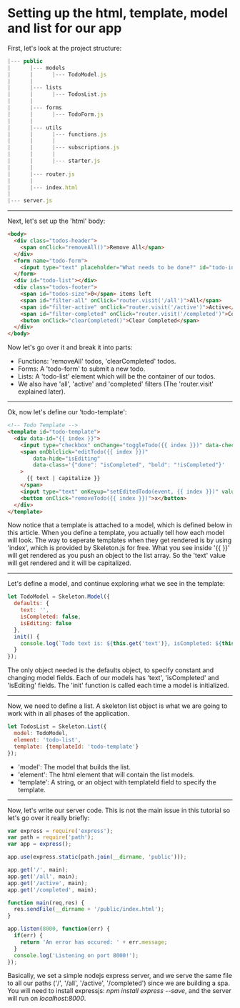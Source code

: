 # Setting up the html, template, model and list for our app

First, let's look at the project structure:
```js
|--- public
|      |--- models
|      |      |--- TodoModel.js
|      |
|      |--- lists
|      |      |--- TodosList.js
|      |
|      |--- forms
|      |      |--- TodoForm.js
|      |
|      |--- utils
|      |      |--- functions.js
|      |      |
|      |      |--- subscriptions.js
|      |      |
|      |      |--- starter.js
|      |
|      |--- router.js
|      |
|      |--- index.html
|
|--- server.js
```

---
Next, let's set up the 'html' body:
```html
<body>
  <div class="todos-header">
    <span onClick="removeAll()">Remove All</span>
  </div>
  <form name="todo-form">
    <input type="text" placeholder="What needs to be done?" id="todo-input" />
  </form>
  <div id="todo-list"></div>
  <div class="todos-footer">
    <span id="todos-size">0</span> items left
    <span id="filter-all" onClick="router.visit('/all')">All</span>
    <span id="filter-active" onClick="router.visit('/active')">Active</span>
    <span id="filter-completed" onClick="router.visit('/completed')">Completed</span>
    <buton onClick="clearCompleted()">Clear Completed</span>
  </div>
</body>
```
Now let's go over it and break it into parts:
* Functions: 'removeAll' todos, 'clearCompleted' todos. 
* Forms: A 'todo-form' to submit a new todo.
* Lists: A 'todo-list' element which will be the container of our todos. 
* We also have 'all', 'active' and 'completed' filters (The 'router.visit' explained later).

---
Ok, now let's define our 'todo-template':
```html
<!-- Todo Template -->
<template id="todo-template">
  <div data-id="{{ index }}">
    <input type="checkbox" onChange="toggleTodo({{ index }})" data-checked="isCompleted" />
    <span onDblclick="editTodo({{ index }})" 
        data-hide="isEditing" 
        data-class='{"done": "isCompleted", "bold": "!isCompleted"}'
    >
      {{ text | capitalize }}
    </span>
    <input type="text" onKeyup="setEditedTodo(event, {{ index }})" value="{{ text }}" data-show="isEditing" />
    <button onClick="removeTodo({{ index }})">x</button>
  </div>
</template>
```
Now notice that a template is attached to a model, which is defined below in this article.
When you define a template, you actually tell how each model will look. The way to seperate
templates when they get rendered is by using 'index', which is provided by Skeleton.js for free.
What you see inside '{{ }}' will get rendered as you push an object to the list array.
So the 'text' value will get rendered and it will be capitalized.

---
Let's define a model, and continue exploring what we see in the template:
```js
let TodoModel = Skeleton.Model({
  defaults: {
    text: '',
    isCompleted: false,
    isEditing: false
  },
  init() {
    console.log(`Todo text is: ${this.get('text')}, isCompleted: ${this.get('isCompleted')}`);
  }
});
```
The only object needed is the defaults object, to specify constant and changing model fields.
Each of our models has 'text', 'isCompleted' and 'isEditing' fields.
The 'init' function is called each time a model is initialized.

---
Now, we need to define a list. A skeleton list object is what we are going to work with in all
phases of the application.
```js
let TodosList = Skeleton.List({
  model: TodoModel,
  element: 'todo-list',
  template: {templateId: 'todo-template'}
});
```
* 'model': The model that builds the list.
* 'element': The html element that will contain the list models.
* 'template': A string, or an object with templateId field to specify the template.

---
Now, let's write our server code. This is not the main issue in this tutorial so let's go over it
really briefly:
```js
var express = require('express');
var path = require('path');
var app = express();

app.use(express.static(path.join(__dirname, 'public')));

app.get('/', main);
app.get('/all', main);
app.get('/active', main);
app.get('/completed', main);

function main(req,res) {
  res.sendFile(__dirname + '/public/index.html');
}

app.listen(8000, function(err) {
  if(err) {
    return 'An error has occured: ' + err.message;
  }
  console.log('Listening on port 8000!');
});
```

Basically, we set a simple nodejs express server, and we serve the same file to
all our paths ('/', '/all', '/active', '/completed') since we are building a spa.
You will need to install expressjs: *npm install express --save*,
and the server will run on *localhost:8000*.